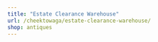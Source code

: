 ```yaml
---
title: "Estate Clearance Warehouse"
url: /cheektowaga/estate-clearance-warehouse/
shop: antiques
---
```

